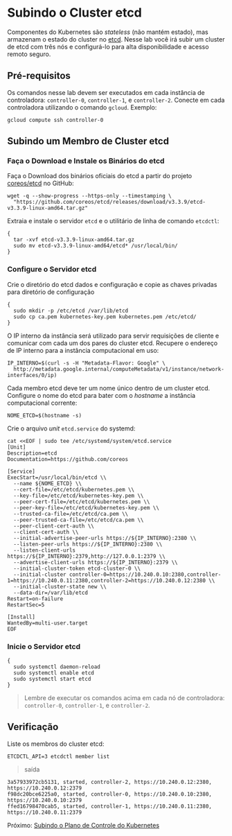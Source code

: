 # Subindo o Cluster etcd

Componentes do Kubernetes são _stateless_ (não mantém estado), mas armazenam o estado do cluster no [etcd](https://github.com/coreos/etcd). Nesse lab você irá subir um cluster de etcd com três nós e configurá-lo para alta disponibilidade e acesso remoto seguro.

## Pré-requisitos

Os comandos nesse lab devem ser executados em cada instância de controladora:  `controller-0`, `controller-1`, e `controller-2`. Conecte em cada controladora utilizando o comando `gcloud`. Exemplo:

```
gcloud compute ssh controller-0
```

## Subindo um Membro de Cluster etcd

### Faça o Download e Instale os Binários do etcd

Faça o Download dos binários oficiais do etcd a partir do projeto [coreos/etcd](https://github.com/coreos/etcd) no GitHub:

```
wget -q --show-progress --https-only --timestamping \
  "https://github.com/coreos/etcd/releases/download/v3.3.9/etcd-v3.3.9-linux-amd64.tar.gz"
```

Extraia e instale o servidor `etcd` e o utilitário de linha de comando `etcdctl`:

```
{
  tar -xvf etcd-v3.3.9-linux-amd64.tar.gz
  sudo mv etcd-v3.3.9-linux-amd64/etcd* /usr/local/bin/
}
```

### Configure o Servidor etcd

Crie o diretório do etcd dados e configuração e copie as chaves privadas para diretório de configuração

```
{
  sudo mkdir -p /etc/etcd /var/lib/etcd
  sudo cp ca.pem kubernetes-key.pem kubernetes.pem /etc/etcd/
}
```

O IP interno da instância será utilizado para servir requisições de cliente e comunicar com cada um dos pares do cluster etcd. Recupere o endereço de IP interno para a instância computacional em uso:

```
IP_INTERNO=$(curl -s -H "Metadata-Flavor: Google" \
  http://metadata.google.internal/computeMetadata/v1/instance/network-interfaces/0/ip)
```

Cada membro etcd deve ter um nome único dentro de um cluster etcd. Configure o nome do etcd para bater com o _hostname_ a instância computacional corrente:

```
NOME_ETCD=$(hostname -s)
```

Crie o arquivo _unit_ `etcd.service` do systemd:

```
cat <<EOF | sudo tee /etc/systemd/system/etcd.service
[Unit]
Description=etcd
Documentation=https://github.com/coreos

[Service]
ExecStart=/usr/local/bin/etcd \\
  --name ${NOME_ETCD} \\
  --cert-file=/etc/etcd/kubernetes.pem \\
  --key-file=/etc/etcd/kubernetes-key.pem \\
  --peer-cert-file=/etc/etcd/kubernetes.pem \\
  --peer-key-file=/etc/etcd/kubernetes-key.pem \\
  --trusted-ca-file=/etc/etcd/ca.pem \\
  --peer-trusted-ca-file=/etc/etcd/ca.pem \\
  --peer-client-cert-auth \\
  --client-cert-auth \\
  --initial-advertise-peer-urls https://${IP_INTERNO}:2380 \\
  --listen-peer-urls https://${IP_INTERNO}:2380 \\
  --listen-client-urls https://${IP_INTERNO}:2379,http://127.0.0.1:2379 \\
  --advertise-client-urls https://${IP_INTERNO}:2379 \\
  --initial-cluster-token etcd-cluster-0 \\
  --initial-cluster controller-0=https://10.240.0.10:2380,controller-1=https://10.240.0.11:2380,controller-2=https://10.240.0.12:2380 \\
  --initial-cluster-state new \\
  --data-dir=/var/lib/etcd
Restart=on-failure
RestartSec=5

[Install]
WantedBy=multi-user.target
EOF
```

### Inicie o Servidor etcd

```
{
  sudo systemctl daemon-reload
  sudo systemctl enable etcd
  sudo systemctl start etcd
}

```

> Lembre de executar os comandos acima em cada nó de controladora: `controller-0`, `controller-1`, e `controller-2`.

## Verificação

Liste os membros do cluster etcd:

```
ETCDCTL_API=3 etcdctl member list
```

> saída

```
3a57933972cb5131, started, controller-2, https://10.240.0.12:2380, https://10.240.0.12:2379
f98dc20bce6225a0, started, controller-0, https://10.240.0.10:2380, https://10.240.0.10:2379
ffed16798470cab5, started, controller-1, https://10.240.0.11:2380, https://10.240.0.11:2379
```

Próximo: [Subindo o Plano de Controle do Kubernetes](08-subindo-controladoras-kubernetes.md)

